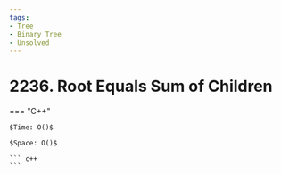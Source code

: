 ```yaml
---
tags:
- Tree
- Binary Tree
- Unsolved
---
```



# 2236. Root Equals Sum of Children

=== "C++"

    $Time: O()$

    $Space: O()$

    ``` c++
    ```